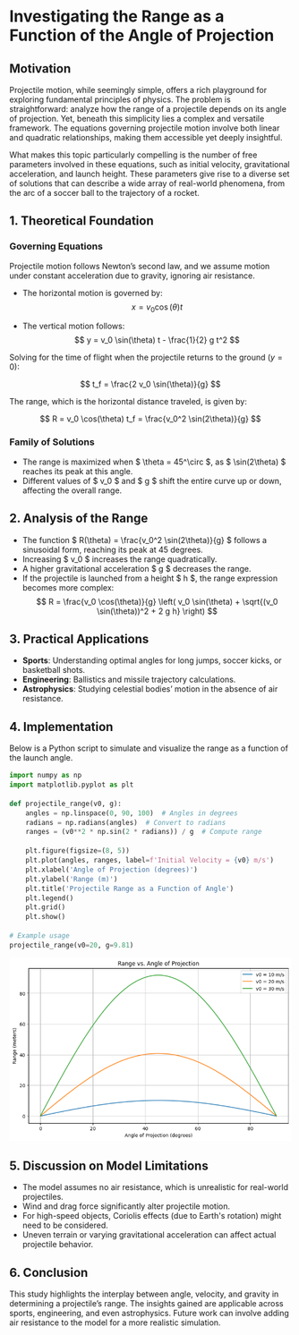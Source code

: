 # Investigating the Range as a Function of the Angle of Projection

## Motivation
Projectile motion, while seemingly simple, offers a rich playground for exploring fundamental principles of physics. The problem is straightforward: analyze how the range of a projectile depends on its angle of projection. Yet, beneath this simplicity lies a complex and versatile framework. The equations governing projectile motion involve both linear and quadratic relationships, making them accessible yet deeply insightful.

What makes this topic particularly compelling is the number of free parameters involved in these equations, such as initial velocity, gravitational acceleration, and launch height. These parameters give rise to a diverse set of solutions that can describe a wide array of real-world phenomena, from the arc of a soccer ball to the trajectory of a rocket.

## 1. Theoretical Foundation
### Governing Equations
Projectile motion follows Newton’s second law, and we assume motion under constant acceleration due to gravity, ignoring air resistance.

- The horizontal motion is governed by:
  $$ x = v_0 \cos(\theta) t $$
  
- The vertical motion follows:
  $$ y = v_0 \sin(\theta) t - \frac{1}{2} g t^2 $$
  
Solving for the time of flight when the projectile returns to the ground ($y=0$):

$$ t_f = \frac{2 v_0 \sin(\theta)}{g} $$

The range, which is the horizontal distance traveled, is given by:

$$ R = v_0 \cos(\theta) t_f = \frac{v_0^2 \sin(2\theta)}{g} $$

### Family of Solutions
- The range is maximized when $ \theta = 45^\circ $, as $ \sin(2\theta) $ reaches its peak at this angle.
- Different values of $ v_0 $ and $ g $ shift the entire curve up or down, affecting the overall range.

## 2. Analysis of the Range
- The function $ R(\theta) = \frac{v_0^2 \sin(2\theta)}{g} $ follows a sinusoidal form, reaching its peak at 45 degrees.
- Increasing $ v_0 $ increases the range quadratically.
- A higher gravitational acceleration $ g $ decreases the range.
- If the projectile is launched from a height $ h $, the range expression becomes more complex:
  $$ R = \frac{v_0 \cos(\theta)}{g} \left( v_0 \sin(\theta) + \sqrt{(v_0 \sin(\theta))^2 + 2 g h} \right) $$

## 3. Practical Applications
- **Sports**: Understanding optimal angles for long jumps, soccer kicks, or basketball shots.
- **Engineering**: Ballistics and missile trajectory calculations.
- **Astrophysics**: Studying celestial bodies’ motion in the absence of air resistance.

## 4. Implementation
Below is a Python script to simulate and visualize the range as a function of the launch angle.

```python
import numpy as np
import matplotlib.pyplot as plt

def projectile_range(v0, g):
    angles = np.linspace(0, 90, 100)  # Angles in degrees
    radians = np.radians(angles)  # Convert to radians
    ranges = (v0**2 * np.sin(2 * radians)) / g  # Compute range
    
    plt.figure(figsize=(8, 5))
    plt.plot(angles, ranges, label=f'Initial Velocity = {v0} m/s')
    plt.xlabel('Angle of Projection (degrees)')
    plt.ylabel('Range (m)')
    plt.title('Projectile Range as a Function of Angle')
    plt.legend()
    plt.grid()
    plt.show()

# Example usage
projectile_range(v0=20, g=9.81)
```
![alt text](Unknown.png)
## 5. Discussion on Model Limitations
- The model assumes no air resistance, which is unrealistic for real-world projectiles.
- Wind and drag force significantly alter projectile motion.
- For high-speed objects, Coriolis effects (due to Earth's rotation) might need to be considered.
- Uneven terrain or varying gravitational acceleration can affect actual projectile behavior.

## 6. Conclusion
This study highlights the interplay between angle, velocity, and gravity in determining a projectile’s range. The insights gained are applicable across sports, engineering, and even astrophysics. Future work can involve adding air resistance to the model for a more realistic simulation.
